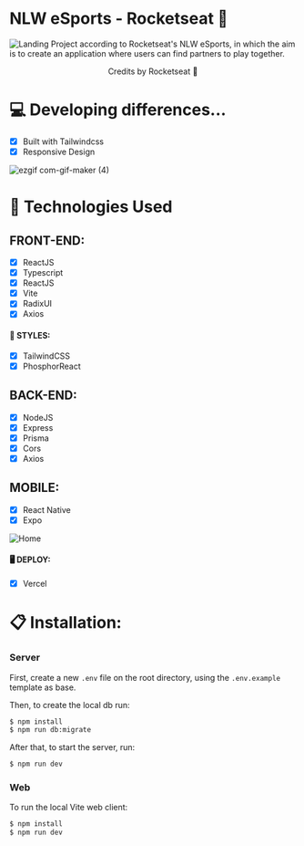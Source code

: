 # NLW eSports - Rocketseat 🚀

![Landing](https://user-images.githubusercontent.com/104099580/191115590-8dad7c52-0d79-45a1-b102-57acc689927e.png)
Project according to Rocketseat's NLW eSports, in which the aim is to create an application where users can find partners to play together.

<p align="center">Credits by Rocketseat 🚀</p>

# 💻 Developing differences...

- [x] Built with Tailwindcss
- [x] Responsive Design

![ezgif com-gif-maker (4)](https://user-images.githubusercontent.com/104099580/191116602-23b35796-eaec-40e9-b1a7-2238a4249cd4.gif)

# 🚀 Technologies Used

  ## FRONT-END:
   - [x] ReactJS
   - [x] Typescript
   - [x] ReactJS
   - [x] Vite
   - [x] RadixUI
   - [x] Axios

  #### 🎨 STYLES:
   - [x] TailwindCSS
   - [x] PhosphorReact
 
  ## BACK-END:
   - [X] NodeJS
   - [x] Express
   - [x] Prisma
   - [x] Cors
   - [x] Axios

  ## MOBILE:
   - [x] React Native
   - [x] Expo
   
   ![Home](https://user-images.githubusercontent.com/104099580/191117038-cc1c3a6c-47a5-4333-9b2d-50f34b957d21.png)

#### 🖥 DEPLOY:
 - [x] Vercel

# 📋 Installation:

### Server

First, create a new ``.env`` file on the root directory, using the `.env.example` template as base.

Then, to create the local db run:
```sh
$ npm install
$ npm run db:migrate
```

After that, to start the server, run:
```sh
$ npm run dev
```

### Web

To run the local Vite web client:
```sh
$ npm install
$ npm run dev
```

